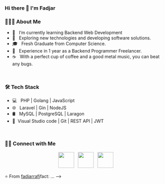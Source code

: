 ### Hi there 👋 I'm Fadjar

<h3> 👨🏻‍💻 About Me </h3>

- 🔭 &nbsp; I’m currently learning Backend Web Development
- 🤔 &nbsp; Exploring new technologies and developing software solutions.
- 🎓 &nbsp; Fresh Graduate from Computer Science. 
- 💼 &nbsp; Experience in 1 year as a Backend Programmer Freelancer. 
- ☕ &nbsp; With a perfect cup of coffee and a good metal music, you can beat any bugs. 

<br>

<h3>🛠 Tech Stack</h3>

- 💻 &nbsp;	PHP | Golang | JavaScript 
- 🌐 &nbsp;	Laravel | Gin | NodeJS 
- 🛢 &nbsp;	MySQL | PostgreSQL | Laragon
- 🔧 &nbsp;Visual Studio code | Git | REST API | JWT

<br>


<h3> 🤝🏻 Connect with Me </h3>

<p align="center">
&nbsp; <a href="https://www.instagram.com/fadjar.rafi/" target="_blank" rel="noopener noreferrer"><img src="https://img.icons8.com/plasticine/100/000000/instagram-new.png" width="50" /></a>  
&nbsp; <a href="https://www.linkedin.com/in/fadjar-irfan-rafi/" target="_blank" rel="noopener noreferrer"><img src="https://img.icons8.com/plasticine/100/000000/linkedin.png" width="50" /></a>
&nbsp; <a href="mailto:dark.fir21@gmail.com" target="_blank" rel="noopener noreferrer"><img src="https://img.icons8.com/plasticine/100/000000/gmail.png"  width="50" /></a>
</p>

⭐️ From [fadjarrafi](https://github.com/fadjarrafi)fact: ...
-->
